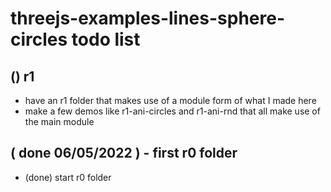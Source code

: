 # threejs-examples-lines-sphere-circles todo list

## () r1
* have an r1 folder that makes use of a module form of what I made here
* make a few demos like r1-ani-circles and r1-ani-rnd that all make use of the main module

## ( done 06/05/2022 ) - first r0 folder
* (done) start r0 folder
